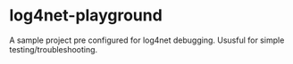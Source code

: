 log4net-playground
==================

A sample project pre configured for log4net debugging. Ususful for simple testing/troubleshooting.
